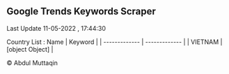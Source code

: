 

## Google Trends Keywords Scraper 
 
Last Update 11-05-2022 , 17:44:30

Country List :
 Name  | Keyword |
| ------------- | ------------- |
| VIETNAM | [object Object] |



© Abdul Muttaqin 
